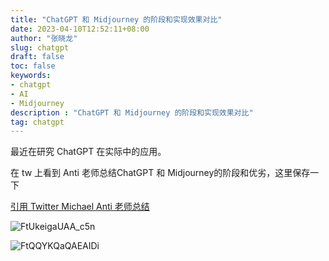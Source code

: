 ```yaml
---
title: "ChatGPT 和 Midjourney 的阶段和实现效果对比"
date: 2023-04-10T12:52:11+08:00
author: "张晓龙"
slug: chatgpt
draft: false
toc: false
keywords:
- chatgpt
- AI
- Midjourney
description : "ChatGPT 和 Midjourney 的阶段和实现效果对比"
tag: chatgpt
---
```


最近在研究 ChatGPT 在实际中的应用。

在 tw 上看到 Anti 老师总结ChatGPT 和 Midjourney的阶段和优劣，这里保存一下

[引用 Twitter Michael Anti 老师总结](https://twitter.com/mranti/status/1645261366733963264?s=20)

![FtUkeigaUAA_c5n](https://bed-image.oss-cn-beijing.aliyuncs.com/techwhims/ftukeigauaac5n.jpeg?x-oss-process=style/origin)

![FtQQYKQaQAEAIDi](https://bed-image.oss-cn-beijing.aliyuncs.com/techwhims/ftqqykqaqaeaidi.jpeg?x-oss-process=style/origin)


